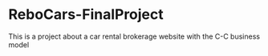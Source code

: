 # ReboCars-FinalProject
This is a project about a car rental brokerage website with the C-C business model

